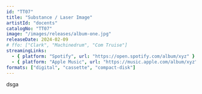 ```yaml
---
id: "TT07"
title: "Substance / Laser Image"
artistId: "docents"
catalogNo: "TT07"
image: "/images/releases/album-one.jpg"
releaseDate: 2024-02-09
# ffo: ["Clark", "Machinedrum", "Com Truise"]
streamingLinks:
  - { platform: "Spotify", url: "https://open.spotify.com/album/xyz" }
  - { platform: "Apple Music", url: "https://music.apple.com/album/xyz" }
formats: ["digital", "cassette", "compact-disk"]
---
```


dsga
